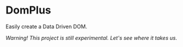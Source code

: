 # DomPlus
Easily create a Data Driven DOM.

*Warning! This project is still experimental. Let's see where it takes us.*
